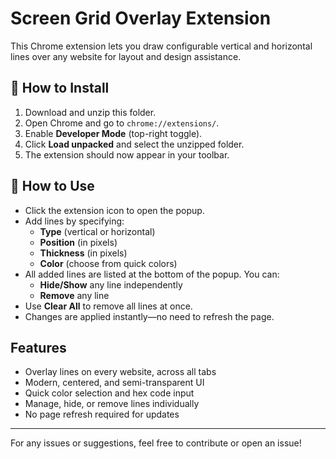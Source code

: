 # Screen Grid Overlay Extension

This Chrome extension lets you draw configurable vertical and horizontal lines over any website for layout and design assistance.

## 🚀 How to Install

1. Download and unzip this folder.
2. Open Chrome and go to `chrome://extensions/`.
3. Enable **Developer Mode** (top-right toggle).
4. Click **Load unpacked** and select the unzipped folder.
5. The extension should now appear in your toolbar.

## 🧠 How to Use

- Click the extension icon to open the popup.
- Add lines by specifying:
  - **Type** (vertical or horizontal)
  - **Position** (in pixels)
  - **Thickness** (in pixels)
  - **Color** (choose from quick colors)
- All added lines are listed at the bottom of the popup. You can:
  - **Hide/Show** any line independently
  - **Remove** any line
- Use **Clear All** to remove all lines at once.
- Changes are applied instantly—no need to refresh the page.

## Features

- Overlay lines on every website, across all tabs
- Modern, centered, and semi-transparent UI
- Quick color selection and hex code input
- Manage, hide, or remove lines individually
- No page refresh required for updates

---

For any issues or suggestions, feel free to contribute or open an issue!

